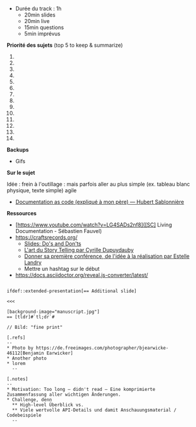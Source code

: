 - Durée du track : 1h
  - 20min slides
  - 20min live
  - 15min questions
  - 5min imprévus


**Priorité des sujets** (top 5 to keep & summarize)

1. 
2. 
3. 
4. 
5. 
6. 
7. 
8. 
9. 
10.
11. 
12. 
13. 
14. 

**Backups**

- Gifs

**Sur le sujet**

Idée : frein à l'outillage : mais parfois aller au plus simple (ex. tableau blanc physique, texte simple) agile

- [Documentation as code (expliqué à mon père) — Hubert Sablonnière](https://www.youtube.com/watch?v=1rKgVF5CEEY)

**Ressources**

- [https://www.youtube.com/watch?v=LG4SADs2nf8]([SC] Living Documentation - Sébastien Fauvel)
- https://craftsrecords.org/
  - [Slides: Do's and Don'ts](https://www.youtube.com/watch?v=onfaLYecMlQ)
  - [L'art du Story Telling par Cyrille Dupuydauby](https://www.youtube.com/watch?v=aNfYcXTpV1c)
  - [Donner sa première conférence, de l'idée à la réalisation par Estelle Landry](https://www.youtube.com/watch?v=15LSass6j9A)
  - Mettre un hashtag sur le début
- https://docs.asciidoctor.org/reveal.js-converter/latest/

```asciidoc

ifdef::extended-presentation[== Additional slide]

<<<

[background-image="manuscript.jpg"]
== [tldr]#`tl;dr`#

// Bild: "fine print"

[.refs]
--
* Photo by https://de.freeimages.com/photographer/bjearwicke-46112[Benjamin Earwicker]
* Another photo
* lorem
  --

[.notes]
--
* Motivation: Too long – didn't read – Eine komprimierte Zusammenfassung aller wichtigen Änderungen.
* Challenge, denn
  ** High-level Überblick vs.
  ** Viele wertvolle API-Details und damit Anschauungsmaterial / Codebeispiele
  --
```
